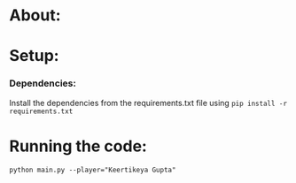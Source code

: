 <h1>About:</h1>



<h1>Setup:</h1>
<h3>Dependencies:</h3>
Install the dependencies from the requirements.txt file using <code>pip install -r requirements.txt</code>



<h1>Running the code:</h1>
<code>python main.py --player="Keertikeya Gupta"</code>